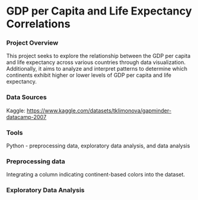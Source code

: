 # GDP per Capita and Life Expectancy Correlations

### Project Overview
This project seeks to explore the relationship between the GDP per capita and life expectancy across various countries through data visualization. Additionally, it aims to analyze and interpret patterns to determine which continents exhibit higher or lower levels of GDP per capita and life expectancy.

### Data Sources
Kaggle: https://www.kaggle.com/datasets/tklimonova/gapminder-datacamp-2007

### Tools
Python - preprocessing data, exploratory data analysis, and data analysis

### Preprocessing data
Integrating a column indicating continent-based colors into the dataset.

### Exploratory Data Analysis
